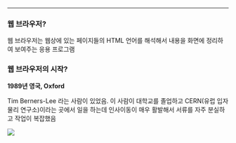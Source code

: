 
---

### 웹 브라우저?

웹 브라우저는 웹상에 있는 페이지들의 HTML 언어를 해석해서 내용을 화면에 정리하여 보여주는 응용 프로그램

### 웹 브라우저의 시작?

**1989년 영국, Oxford**

Tim Berners-Lee 라는 사람이 있었음. 이 사람이 대학교를 졸업하고 CERN(유럽 입자 물리 연구소)이라는 곳에서 일을 하는데 인사이동이 매우 활발해서 서류를 자주 분실하고 작업이 복잡했음

![](https://i.imgur.com/8jOuYXp.png)

